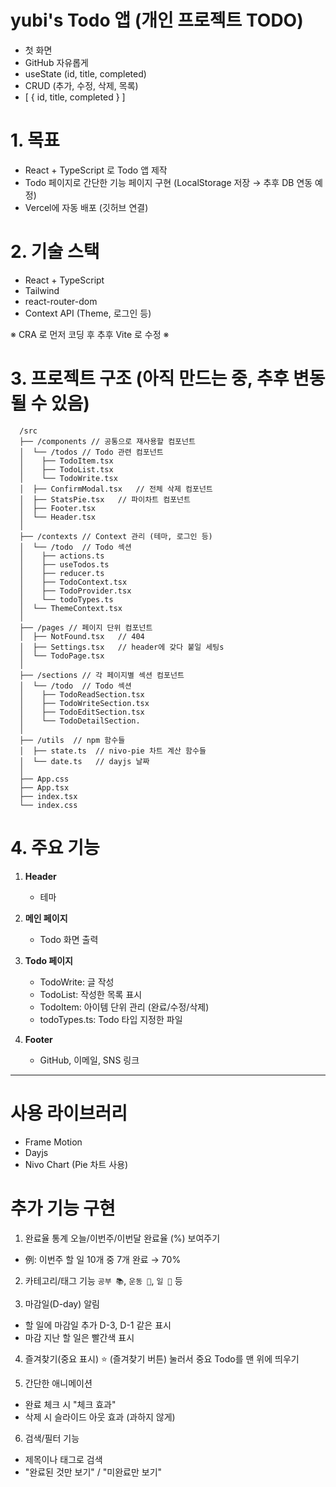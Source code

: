 # yubi's Todo 앱 (개인 프로젝트 TODO)

- 첫 화면
- GitHub 자유롭게
- useState (id, title, completed)
- CRUD (추가, 수정, 삭제, 목록)
- [ { id, title, completed } ]

# 1. 목표

- React + TypeScript 로 Todo 앱 제작
- Todo 페이지로 간단한 기능 페이지 구현 (LocalStorage 저장 → 추후 DB 연동 예정)
- Vercel에 자동 배포 (깃허브 연결)

# 2. 기술 스택

- React + TypeScript
- Tailwind
- react-router-dom
- Context API (Theme, 로그인 등)

※ CRA 로 먼저 코딩 후 추후 Vite 로 수정 ※

# 3. 프로젝트 구조 (아직 만드는 중, 추후 변동될 수 있음)

```text
  /src
  ├── /components // 공통으로 재사용할 컴포넌트
  │  └── /todos // Todo 관련 컴포넌트
  │    ├── TodoItem.tsx
  │    ├── TodoList.tsx
  │    └── TodoWrite.tsx
  │  ├── ConfirmModal.tsx   // 전체 삭제 컴포넌트
  │  ├── StatsPie.tsx   // 파이차트 컴포넌트
  │  ├── Footer.tsx
  │  └── Header.tsx
  │
  ├── /contexts // Context 관리 (테마, 로그인 등)
  │  └── /todo  // Todo 섹션
  │    ├── actions.ts
  │    ├── useTodos.ts
  │    ├── reducer.ts
  │    ├── TodoContext.tsx
  │    ├── TodoProvider.tsx
  │    └── todoTypes.ts
  │  └── ThemeContext.tsx
  │
  ├── /pages // 페이지 단위 컴포넌트
  │  ├── NotFound.tsx   // 404
  │  ├── Settings.tsx   // header에 갖다 붙일 세팅s
  │  └── TodoPage.tsx
  │
  ├── /sections // 각 페이지별 섹션 컴포넌트
  │  └── /todo  // Todo 섹션
  │    ├── TodoReadSection.tsx
  │    ├── TodoWriteSection.tsx
  │    ├── TodoEditSection.tsx
  │    └── TodoDetailSection.
  │
  ├── /utils  // npm 함수들
  │  ├── state.ts  // nivo-pie 차트 계산 함수들
  │  └── date.ts   // dayjs 날짜
  │
  ├── App.css
  ├── App.tsx
  ├── index.tsx
  └── index.css
```

# 4. 주요 기능

1. **Header**
   - 테마

2. **메인 페이지**
   - Todo 화면 출력

3. **Todo 페이지**
   - TodoWrite: 글 작성
   - TodoList: 작성한 목록 표시
   - TodoItem: 아이템 단위 관리 (완료/수정/삭제)
   - todoTypes.ts: Todo 타입 지정한 파일

4. **Footer**
   - GitHub, 이메일, SNS 링크

---

# 사용 라이브러리

- Frame Motion
- Dayjs
- Nivo Chart (Pie 차트 사용)

# 추가 기능 구현

1. 완료율 통계 오늘/이번주/이번달 완료율 (%) 보여주기

- 例: 이번주 할 일 10개 중 7개 완료 → 70%

2. 카테고리/태그 기능 `공부 📚`, `운동 🏃`, `일 💼` 등

3. 마감일(D-day) 알림

- 할 일에 마감일 추가 D-3, D-1 같은 표시
- 마감 지난 할 일은 빨간색 표시

4. 즐겨찾기(중요 표시) ⭐ (즐겨찾기 버튼) 눌러서 중요 Todo를 맨 위에 띄우기

5. 간단한 애니메이션

- 완료 체크 시 "체크 효과"
- 삭제 시 슬라이드 아웃 효과 (과하지 않게)

6. 검색/필터 기능

- 제목이나 태그로 검색
- "완료된 것만 보기" / "미완료만 보기"
